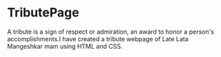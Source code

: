 # TributePage
A tribute is a sign of respect or admiration, an award to honor a person's accomplishments.I have created a tribute webpage of Late Lata Mangeshkar mam using HTML and CSS.
